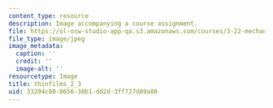 ```yaml
---
content_type: resource
description: Image accompanying a course assignment.
file: https://ol-ocw-studio-app-qa.s3.amazonaws.com/courses/3-22-mechanical-behavior-of-materials-spring-2008/33294c80065630b1dd2d3ff727d09a08_thinfilms_2_3.jpg
file_type: image/jpeg
image_metadata:
  caption: ''
  credit: ''
  image-alt: ''
resourcetype: Image
title: thinfilms_2_3
uid: 33294c80-0656-30b1-dd2d-3ff727d09a08
---
```


